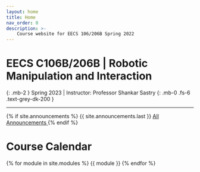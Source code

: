 ```yaml
---
layout: home
title: Home
nav_order: 0
description: >-
    Course website for EECS 106/206B Spring 2022
---
```

<!-- <div class="parallax-window" data-parallax="scroll" data-image-src="/assets/background.png" data-speed="0.1">/div> -->
# EECS C106B/206B | Robotic Manipulation and Interaction
{: .mb-2 }
Spring 2023 | Instructor: Professor Shankar Sastry
{: .mb-0 .fs-6 .text-grey-dk-200 }

<hr>

{% if site.announcements %}
{{ site.announcements.last }}
<a href="{{ site.baseurl }}/announcements" class="btn btn-outline fs-3">
  All Announcements
</a>
{% endif %}

# Course Calendar

{% for module in site.modules %}
{{ module }}
{% endfor %}
